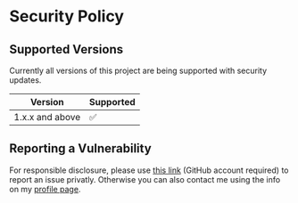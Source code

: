 # Security Policy

## Supported Versions

Currently all versions of this project are
being supported with security updates.

| Version         | Supported          |
| --------------- | ------------------ |
| 1.x.x and above | :white_check_mark: |

## Reporting a Vulnerability

For responsible disclosure, please use [this link](https://github.com/thomasleplus/spring-security-relative-host-header-redirection/security/advisories/new) (GitHub account required) to report an issue privatly. Otherwise you can also contact me using the info on my [profile page](https://github.com/thomasleplus).
